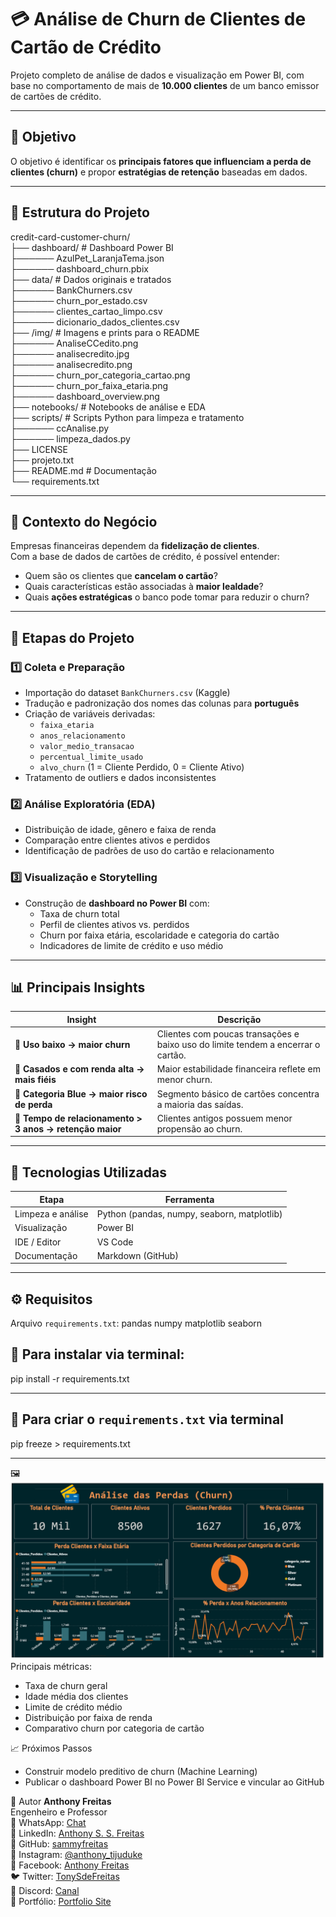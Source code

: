 # 💳 Análise de Churn de Clientes de Cartão de Crédito

Projeto completo de análise de dados e visualização em Power BI, com base no comportamento de mais de **10.000 clientes** de um banco emissor de cartões de crédito.

---

## 🎯 Objetivo

O objetivo é identificar os **principais fatores que influenciam a perda de clientes (churn)** e propor **estratégias de retenção** baseadas em dados.

---

## 📂 Estrutura do Projeto

credit-card-customer-churn/<br>
├── dashboard/                  # Dashboard Power BI<br>
├────── AzulPet_LaranjaTema.json <br>
├────── dashboard_churn.pbix    <br>
├── data/                       # Dados originais e tratados<br>
├────── BankChurners.csv <br>
├────── churn_por_estado.csv <br>
├────── clientes_cartao_limpo.csv <br>
├────── dicionario_dados_clientes.csv <br>
├── /img/                       # Imagens e prints para o README<br>
├────── AnaliseCCedito.png <br>
├────── analisecredito.jpg <br>
├────── analisecredito.png <br>
├────── churn_por_categoria_cartao.png <br>
├────── churn_por_faixa_etaria.png <br>
├────── dashboard_overview.png <br>
├── notebooks/                  # Notebooks de análise e EDA<br>
├── scripts/                    # Scripts Python para limpeza e tratamento<br>
├────── ccAnalise.py <br>
├────── limpeza_dados.py <br>
├── LICENSE <br>
├── projeto.txt <br>
├── README.md                   # Documentação <br>
└── requirements.txt <br>


---

## 🧠 Contexto do Negócio

Empresas financeiras dependem da **fidelização de clientes**.  
Com a base de dados de cartões de crédito, é possível entender:
- Quem são os clientes que **cancelam o cartão**?
- Quais características estão associadas à **maior lealdade**?
- Quais **ações estratégicas** o banco pode tomar para reduzir o churn?

---

## 🧹 Etapas do Projeto

### 1️⃣ Coleta e Preparação
- Importação do dataset `BankChurners.csv` (Kaggle)
- Tradução e padronização dos nomes das colunas para **português**
- Criação de variáveis derivadas:
  - `faixa_etaria`
  - `anos_relacionamento`
  - `valor_medio_transacao`
  - `percentual_limite_usado`
  - `alvo_churn` (1 = Cliente Perdido, 0 = Cliente Ativo)
- Tratamento de outliers e dados inconsistentes

### 2️⃣ Análise Exploratória (EDA)
- Distribuição de idade, gênero e faixa de renda
- Comparação entre clientes ativos e perdidos
- Identificação de padrões de uso do cartão e relacionamento

### 3️⃣ Visualização e Storytelling
- Construção de **dashboard no Power BI** com:
  - Taxa de churn total
  - Perfil de clientes ativos vs. perdidos
  - Churn por faixa etária, escolaridade e categoria do cartão
  - Indicadores de limite de crédito e uso médio

---

## 📊 Principais Insights

| Insight | Descrição |
|----------|------------|
| 🔹 **Uso baixo → maior churn** | Clientes com poucas transações e baixo uso do limite tendem a encerrar o cartão. |
| 🔹 **Casados e com renda alta → mais fiéis** | Maior estabilidade financeira reflete em menor churn. |
| 🔹 **Categoria Blue → maior risco de perda** | Segmento básico de cartões concentra a maioria das saídas. |
| 🔹 **Tempo de relacionamento > 3 anos → retenção maior** | Clientes antigos possuem menor propensão ao churn. |

---

## 🧩 Tecnologias Utilizadas

| Etapa | Ferramenta |
|-------|-------------|
| Limpeza e análise | Python (pandas, numpy, seaborn, matplotlib) |
| Visualização | Power BI |
| IDE / Editor | VS Code |
| Documentação | Markdown (GitHub) |

---

## ⚙️ Requisitos

Arquivo `requirements.txt`:
pandas
numpy
matplotlib
seaborn

## 📘 **Para instalar via terminal:**
pip install -r requirements.txt

---
## 📘 **Para criar o `requirements.txt` via terminal**
pip freeze > requirements.txt

---
🖼️ ![Dashboard Power BI](img/dashboard_overview.png)
Principais métricas:
- Taxa de churn geral
- Idade média dos clientes
- Limite de crédito médio
- Distribuição por faixa de renda
- Comparativo churn por categoria de cartão

📈 Próximos Passos
- Construir modelo preditivo de churn (Machine Learning)
- Publicar o dashboard Power BI no Power BI Service e vincular ao GitHub

👤 Autor
**Anthony Freitas**<br>
Engenheiro e Professor<br>
📱 WhatsApp: [Chat](https://wa.me/5521986140005)  
💼 LinkedIn: [Anthony S. S. Freitas](https://www.linkedin.com/in/tony-s-freitas/)  
🐙 GitHub: [sammyfreitas](https://github.com/sammyfreitas)  
📸 Instagram: [@anthony_tijuduke](https://www.instagram.com/anthony_tijuduke/)  
📘 Facebook: [Anthony Freitas](https://www.facebook.com/anthonyfreitas78)  
🐦 Twitter: [TonySdeFreitas](https://twitter.com/TonySdeFreitas)  
💬 Discord: [Canal](https://discord.com/channels/999307907160088607/999307907160088609)  
🧳 Portfólio: [Portfolio Site](https://sammyfreitas.github.io/portfolioSite/)
